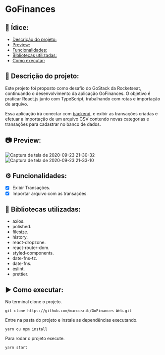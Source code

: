 # GoFinances


## :page_with_curl: Ídice:
  - [Descrição do projeto:](#memo-descrição-do-projeto)
  - [Preview:](#camera-preview)
  - [Funcionalidades:](#gear-funcionalidades)
  - [Bibliotecas utilizadas:](#file_folder-bibliotecas-utilizadas)
  - [Como executar:](#arrow_forward-como-executar)

## :memo: Descrição do projeto:

Este projeto foi proposto como desafio do GoStack da Rocketseat, continuando o desenvolvimento da aplicação GoFinances. O objetivo é praticar React.js junto com TypeScript, trabalhando com rotas e importação de arquivo.

Essa aplicação irá conectar com [backend](https://github.com/marcosrib/desafio-database-upload-nodejs-goStack), e exibir as transações criadas e efetuar a importação de um arquivo CSV contendo novas categorias e transações para cadastrar no banco de dados.
## :camera: Preview:

![Captura de tela de 2020-09-23 21-30-32](https://user-images.githubusercontent.com/43934564/94089534-c3a81000-fde9-11ea-9020-3731ff635276.png)
![Captura de tela de 2020-09-23 21-33-10](https://user-images.githubusercontent.com/43934564/94089533-c30f7980-fde9-11ea-9057-f2f8c8d1d917.png)

## :gear: Funcionalidades:

- [X] Exibir Transações.
- [X] Importar arquivo com as transações.

## :file_folder: Bibliotecas utilizadas:
- axios.
- polished.
- filesize.
- history.
- react-dropzone.
- react-router-dom.
- styled-components.
- date-fns-tz.
- date-fns.
- eslint.
- prettier.

## :arrow_forward: Como executar:
No terminal clone o projeto.
```
git clone https://github.com/marcosrib/GoFinances-Web.git
```
Entre na pasta do projeto e instale as dependências executando.
```
yarn ou npm install
```
Para rodar o projeto execute.

```
yarn start
```
